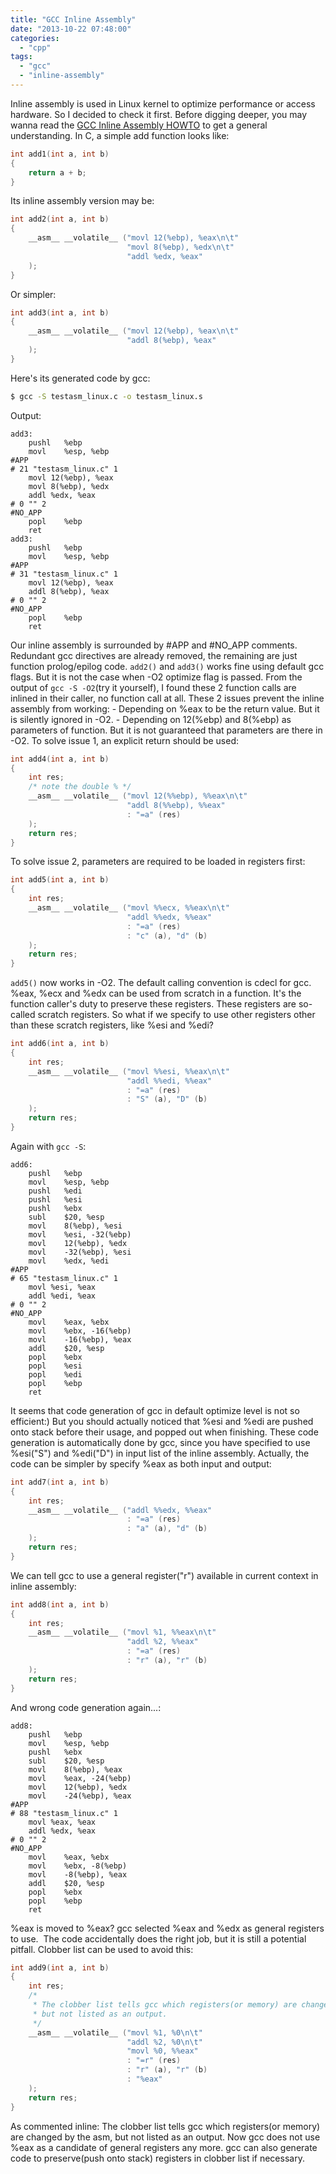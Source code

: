 ```yaml
---
title: "GCC Inline Assembly"
date: "2013-10-22 07:48:00"
categories: 
  - "cpp"
tags: 
  - "gcc"
  - "inline-assembly"
---
```


Inline assembly is used in Linux kernel to optimize performance or access hardware. So I decided to check it first. Before digging deeper, you may wanna read the [GCC Inline Assembly HOWTO](http://www.ibiblio.org/gferg/ldp/GCC-Inline-Assembly-HOWTO.html) to get a general understanding. In C, a simple add function looks like:

```cpp
int add1(int a, int b)
{
    return a + b;
}
```

Its inline assembly version may be:

```cpp
int add2(int a, int b)
{
    __asm__ __volatile__ ("movl 12(%ebp), %eax\n\t"
                          "movl 8(%ebp), %edx\n\t"
                          "addl %edx, %eax"
    );
}
```

Or simpler:

```cpp
int add3(int a, int b)
{
    __asm__ __volatile__ ("movl 12(%ebp), %eax\n\t"
                          "addl 8(%ebp), %eax"
    );
}
```

Here's its generated code by gcc:

```bash
$ gcc -S testasm_linux.c -o testasm_linux.s
```

Output:

```
add3:
    pushl   %ebp
    movl    %esp, %ebp
#APP
# 21 "testasm_linux.c" 1
    movl 12(%ebp), %eax
    movl 8(%ebp), %edx
    addl %edx, %eax
# 0 "" 2
#NO_APP
    popl    %ebp
    ret
add3:
    pushl   %ebp
    movl    %esp, %ebp
#APP
# 31 "testasm_linux.c" 1
    movl 12(%ebp), %eax
    addl 8(%ebp), %eax
# 0 "" 2
#NO_APP
    popl    %ebp
    ret
```

Our inline assembly is surrounded by #APP and #NO_APP comments. Redundant gcc directives are already removed, the remaining are just function prolog/epilog code. `add2()` and `add3()` works fine using default gcc flags. But it is not the case when -O2 optimize flag is passed. From the output of `gcc -S -O2`(try it yourself), I found these 2 function calls are inlined in their caller, no function call at all. These 2 issues prevent the inline assembly from working: - Depending on %eax to be the return value. But it is silently ignored in -O2. - Depending on 12(%ebp) and 8(%ebp) as parameters of function. But it is not guaranteed that parameters are there in -O2. To solve issue 1, an explicit return should be used:

```cpp
int add4(int a, int b)
{
    int res;
    /* note the double % */
    __asm__ __volatile__ ("movl 12(%%ebp), %%eax\n\t"
                          "addl 8(%%ebp), %%eax"
                          : "=a" (res)
    );
    return res;
}
```

To solve issue 2, parameters are required to be loaded in registers first:

```cpp
int add5(int a, int b)
{
    int res;
    __asm__ __volatile__ ("movl %%ecx, %%eax\n\t"
                          "addl %%edx, %%eax"
                          : "=a" (res)
                          : "c" (a), "d" (b)
    );
    return res;
}
```

`add5()` now works in -O2. The default calling convention is cdecl for gcc. %eax, %ecx and %edx can be used from scratch in a function. It's the function caller's duty to preserve these registers. These registers are so-called scratch registers. So what if we specify to use other registers other than these scratch registers, like %esi and %edi?

```cpp
int add6(int a, int b)
{
    int res;
    __asm__ __volatile__ ("movl %%esi, %%eax\n\t"
                          "addl %%edi, %%eax"
                          : "=a" (res)
                          : "S" (a), "D" (b)
    );
    return res;
}
```

Again with `gcc -S`:

```
add6:
    pushl   %ebp
    movl    %esp, %ebp
    pushl   %edi
    pushl   %esi
    pushl   %ebx
    subl    $20, %esp
    movl    8(%ebp), %esi
    movl    %esi, -32(%ebp)
    movl    12(%ebp), %edx
    movl    -32(%ebp), %esi
    movl    %edx, %edi
#APP
# 65 "testasm_linux.c" 1
    movl %esi, %eax
    addl %edi, %eax
# 0 "" 2
#NO_APP
    movl    %eax, %ebx
    movl    %ebx, -16(%ebp)
    movl    -16(%ebp), %eax
    addl    $20, %esp
    popl    %ebx
    popl    %esi
    popl    %edi
    popl    %ebp
    ret
```

It seems that code generation of gcc in default optimize level is not so efficient:) But you should actually noticed that %esi and %edi are pushed onto stack before their usage, and popped out when finishing. These code generation is automatically done by gcc, since you have specified to use %esi("S") and %edi("D") in input list of the inline assembly. Actually, the code can be simpler by specify %eax as both input and output:

```cpp
int add7(int a, int b)
{
    int res;
    __asm__ __volatile__ ("addl %%edx, %%eax"
                          : "=a" (res)
                          : "a" (a), "d" (b)
    );
    return res;
}
```

We can tell gcc to use a general register("r") available in current context in inline assembly:

```cpp
int add8(int a, int b)
{
    int res;
    __asm__ __volatile__ ("movl %1, %%eax\n\t"
                          "addl %2, %%eax"
                          : "=a" (res)
                          : "r" (a), "r" (b)
    );
    return res;
}
```

And wrong code generation again...:

```
add8:
    pushl   %ebp
    movl    %esp, %ebp
    pushl   %ebx
    subl    $20, %esp
    movl    8(%ebp), %eax
    movl    %eax, -24(%ebp)
    movl    12(%ebp), %edx
    movl    -24(%ebp), %eax
#APP
# 88 "testasm_linux.c" 1
    movl %eax, %eax
    addl %edx, %eax
# 0 "" 2
#NO_APP
    movl    %eax, %ebx
    movl    %ebx, -8(%ebp)
    movl    -8(%ebp), %eax
    addl    $20, %esp
    popl    %ebx
    popl    %ebp
    ret
```

%eax is moved to %eax? gcc selected %eax and %edx as general registers to use.  The code accidentally does the right job, but it is still a potential pitfall. Clobber list can be used to avoid this:

```cpp
int add9(int a, int b)
{
    int res;
    /*
     * The clobber list tells gcc which registers(or memory) are changed by the asm,
     * but not listed as an output.
     */
    __asm__ __volatile__ ("movl %1, %0\n\t"
                          "addl %2, %0\n\t"
                          "movl %0, %%eax"
                          : "=r" (res)
                          : "r" (a), "r" (b)
                          : "%eax"
    );
    return res;
}
```

As commented inline: The clobber list tells gcc which registers(or memory) are changed by the asm, but not listed as an output. Now gcc does not use %eax as a candidate of general registers any more. gcc can also generate code to preserve(push onto stack) registers in clobber list if necessary.
